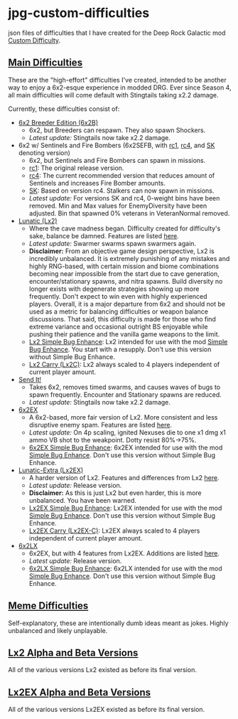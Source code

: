 # jpg-custom-difficulties
json files of difficulties that I have created for the Deep Rock Galactic mod [Custom Difficulty](https://mod.io/g/drg/m/custom-difficulty).

## [Main Difficulties](https://github.com/pH-JPEG/jpg-custom-difficulties/edit/main/README.md)
These are the "high-effort" difficulties I've created, intended to be another way to enjoy a 6x2-esque experience in modded DRG. Ever since Season 4, all main difficulties will come default with Stingtails taking x2.2 damage.

Currently, these difficulties consist of:
- [6x2 Breeder Edition (6x2B)](https://github.com/pH-JPEG/jpg-custom-difficulties/blob/main/6x2B.json)
  - 6x2, but Breeders can respawn. They also spawn Shockers.
  - *Latest update:* Stingtails now take x2.2 damage. 
- 6x2 w/ Sentinels and Fire Bombers (6x2SEFB, with [rc1](https://github.com/pH-JPEG/jpg-custom-difficulties/blob/main/6x2SEFB_rc1.json), [rc4](https://github.com/pH-JPEG/jpg-custom-difficulties/blob/main/6x2SEFB_rc4.json), and [SK](https://github.com/pH-JPEG/jpg-custom-difficulties/blob/main/6x2SEFB-SK.json) denoting version)
  - 6x2, but Sentinels and Fire Bombers can spawn in missions.
  - [rc1](https://github.com/pH-JPEG/jpg-custom-difficulties/blob/main/6x2SEFB_rc1.json): The original release version.
  - [rc4](https://github.com/pH-JPEG/jpg-custom-difficulties/blob/main/6x2SEFB_rc4.json): The current recommended version that reduces amount of Sentinels and increases Fire Bomber amounts.
  - [SK](https://github.com/pH-JPEG/jpg-custom-difficulties/blob/main/6x2SEFB-SK.json): Based on version rc4. Stalkers can now spawn in missions.
  - *Latest update:* For versions SK and rc4, 0-weight bins have been removed. Min and Max values for EnemyDiversity have been adjusted. Bin that spawned 0% veterans in VeteranNormal removed.
- [Lunatic (Lx2)](https://github.com/pH-JPEG/jpg-custom-difficulties/blob/main/Lx2.json)
  - Where the cave madness began. Difficulty created for difficulty's sake, balance be damned. Features are listed [here](https://github.com/pH-JPEG/jpg-custom-difficulties/blob/main/Lx2%20Features.txt).
  - *Latest update:* Swarmer swarms spawn swarmers again.
  - **Disclaimer:** From an objective game design perspective, Lx2 is incredibly unbalanced. It is extremely punishing of any mistakes and highly RNG-based, with certain mission and biome combinations becoming near impossible from the start due to cave generation, encounter/stationary spawns, and nitra spawns. Build diversity no longer exists with degenerate strategies showing up more frequently. Don't expect to win even with highly experienced players. Overall, it is a major departure from 6x2 and should not be used as a metric for balancing difficulties or weapon balance discussions. That said, this difficulty is made for those who find extreme variance and occasional outright BS enjoyable while pushing their patience and the vanilla game weapons to the limit.
  - [Lx2 Simple Bug Enhance](https://github.com/pH-JPEG/jpg-custom-difficulties/blob/main/Lx2%20Simple%20Bug%20Enhance.json): Lx2 intended for use with the mod [Simple Bug Enhance](https://mod.io/g/drg/m/simple-bug-enhance). You start with a resupply. Don't use this version without Simple Bug Enhance.
  - [Lx2 Carry (Lx2C)](https://github.com/pH-JPEG/jpg-custom-difficulties/blob/main/Lx2C.json): Lx2 always scaled to 4 players independent of current player amount.
- [Send It!](https://github.com/pH-JPEG/jpg-custom-difficulties/blob/main/Send%20It!.json)
  - Takes 6x2, removes timed swarms, and causes waves of bugs to spawn frequently. Encounter and Stationary spawns are reduced.
  - *Latest update:* Stingtails now take x2.2 damage.
- [6x2EX](https://github.com/pH-JPEG/jpg-custom-difficulties/blob/main/6x2EX.json)
  - A 6x2-based, more fair version of Lx2. More consistent and less disruptive enemy spam. Features are listed [here](https://github.com/pH-JPEG/jpg-custom-difficulties/blob/main/6x2EX%20Features.txt).
  - *Latest update:* On 4p scaling, ignited Nexuses die to one x1 dmg x1 ammo VB shot to the weakpoint. Dotty resist 80%->75%.
  - [6x2EX Simple Bug Enhance](https://github.com/pH-JPEG/jpg-custom-difficulties/blob/main/6x2EX%20Simple%20Bug%20Enhance.json): 6x2EX intended for use with the mod [Simple Bug Enhance](https://mod.io/g/drg/m/simple-bug-enhance). Don't use this version without Simple Bug Enhance.
- [Lunatic-Extra (Lx2EX)](https://github.com/pH-JPEG/jpg-custom-difficulties/blob/main/Lx2EX.json)
  - A harder version of Lx2. Features and differences from Lx2 [here](https://github.com/pH-JPEG/jpg-custom-difficulties/blob/main/Lx2EX%20Features.txt).
  - *Latest update:* Release version.
  - **Disclaimer:** As this is just Lx2 but even harder, this is more unbalanced. You have been warned.
  - [Lx2EX Simple Bug Enhance](https://github.com/pH-JPEG/jpg-custom-difficulties/blob/main/Lx2EX%20Simple%20Bug%20Enhance.json): Lx2EX intended for use with the mod [Simple Bug Enhance](https://mod.io/g/drg/m/simple-bug-enhance). Don't use this version without Simple Bug Enhance.
  - [Lx2EX Carry (Lx2EX-C)](https://github.com/pH-JPEG/jpg-custom-difficulties/blob/main/Lx2EX-C.json): Lx2EX always scaled to 4 players independent of current player amount.
- [6x2LX](https://github.com/pH-JPEG/jpg-custom-difficulties/blob/main/6x2LX.json)
  - 6x2EX, but with 4 features from Lx2EX. Additions are listed [here](https://github.com/pH-JPEG/jpg-custom-difficulties/blob/main/6x2LX%20Features.txt).
  - *Latest update:* Release version.
  - [6x2LX Simple Bug Enhance](https://github.com/pH-JPEG/jpg-custom-difficulties/blob/main/6x2LX%20Simple%20Bug%20Enhance.json): 6x2LX intended for use with the mod [Simple Bug Enhance](https://mod.io/g/drg/m/simple-bug-enhance). Don't use this version without Simple Bug Enhance.

## [Meme Difficulties](https://github.com/pH-JPEG/jpg-custom-difficulties/tree/main/Meme%20Difficulties)
Self-explanatory, these are intentionally dumb ideas meant as jokes. Highly unbalanced and likely unplayable.

## [Lx2 Alpha and Beta Versions](https://github.com/pH-JPEG/jpg-custom-difficulties/tree/main/Lx2%20Alpha%20and%20Beta%20Versions)
All of the various versions Lx2 existed as before its final version.

## [Lx2EX Alpha and Beta Versions](https://github.com/pH-JPEG/jpg-custom-difficulties/tree/main/Lx2EX%20Alpha%20and%20Beta%20Versions)
All of the various versions Lx2EX existed as before its final version.
